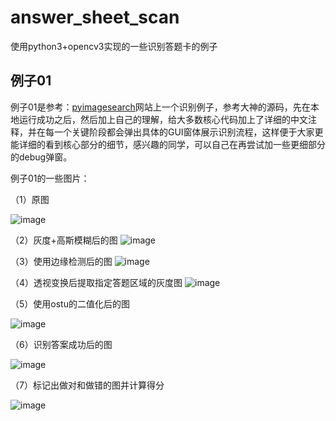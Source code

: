 # answer_sheet_scan
使用python3+opencv3实现的一些识别答题卡的例子

##  例子01

例子01是参考：[pyimagesearch](https://www.pyimagesearch.com/2016/10/03/bubble-sheet-multiple-choice-scanner-and-test-grader-using-omr-python-and-opencv/)网站上一个识别例子，参考大神的源码，先在本地运行成功之后，然后加上自己的理解，给大多数核心代码加上了详细的中文注释，并在每一个关键阶段都会弹出具体的GUI窗体展示识别流程，这样便于大家更能详细的看到核心部分的细节，感兴趣的同学，可以自己在再尝试加一些更细部分的debug弹窗。

例子01的一些图片：

（1）原图

![image](https://github.com/qindongliang/answer_sheet_scan/blob/master/imgs/example01/t1.png)


（2）灰度+高斯模糊后的图
![image](https://github.com/qindongliang/answer_sheet_scan/blob/master/imgs/example01/02.jpg)

（3）使用边缘检测后的图
![image](https://github.com/qindongliang/answer_sheet_scan/blob/master/imgs/example01/03.jpg)

（4）透视变换后提取指定答题区域的灰度图
![image](https://github.com/qindongliang/answer_sheet_scan/blob/master/imgs/example01/04.jpg)

（5）使用ostu的二值化后的图

![image](https://github.com/qindongliang/answer_sheet_scan/blob/master/imgs/example01/05.jpg)

（6）识别答案成功后的图

![image](https://github.com/qindongliang/answer_sheet_scan/blob/master/imgs/example01/06.jpg)

（7）标记出做对和做错的图并计算得分

![image](https://github.com/qindongliang/answer_sheet_scan/blob/master/imgs/example01/07.jpg)



